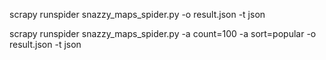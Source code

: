 scrapy runspider snazzy_maps_spider.py -o result.json -t json

scrapy runspider snazzy_maps_spider.py -a count=100 -a sort=popular -o result.json -t json